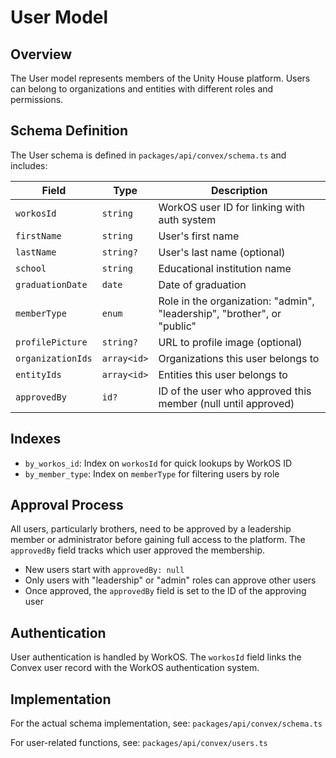 # User Model

## Overview

The User model represents members of the Unity House platform. Users can belong to organizations and entities with different roles and permissions.

## Schema Definition

The User schema is defined in `packages/api/convex/schema.ts` and includes:

| Field | Type | Description |
|-------|------|-------------|
| `workosId` | `string` | WorkOS user ID for linking with auth system |
| `firstName` | `string` | User's first name |
| `lastName` | `string?` | User's last name (optional) |
| `school` | `string` | Educational institution name |
| `graduationDate` | `date` | Date of graduation |
| `memberType` | `enum` | Role in the organization: "admin", "leadership", "brother", or "public" |
| `profilePicture` | `string?` | URL to profile image (optional) |
| `organizationIds` | `array<id>` | Organizations this user belongs to |
| `entityIds` | `array<id>` | Entities this user belongs to |
| `approvedBy` | `id?` | ID of the user who approved this member (null until approved) |

## Indexes

- `by_workos_id`: Index on `workosId` for quick lookups by WorkOS ID
- `by_member_type`: Index on `memberType` for filtering users by role

## Approval Process

All users, particularly brothers, need to be approved by a leadership member or administrator before gaining full access to the platform. The `approvedBy` field tracks which user approved the membership.

- New users start with `approvedBy: null`
- Only users with "leadership" or "admin" roles can approve other users
- Once approved, the `approvedBy` field is set to the ID of the approving user

## Authentication

User authentication is handled by WorkOS. The `workosId` field links the Convex user record with the WorkOS authentication system.

## Implementation

For the actual schema implementation, see:
`packages/api/convex/schema.ts`

For user-related functions, see:
`packages/api/convex/users.ts`
